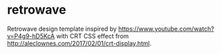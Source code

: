 # retrowave
Retrowave design template inspired by https://www.youtube.com/watch?v=P4g9-hD5KcA with CRT CSS effect from http://aleclownes.com/2017/02/01/crt-display.html. 
